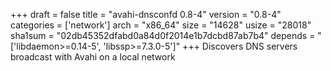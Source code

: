 +++
draft = false
title = "avahi-dnsconfd 0.8-4"
version = "0.8-4"
categories = ['network']
arch = "x86_64"
size = "14628"
usize = "28018"
sha1sum = "02db45352dfabd0a84d0f2014e1b7dcbd87ab7b4"
depends = "['libdaemon>=0.14-5', 'libssp>=7.3.0-5']"
+++
Discovers DNS servers broadcast with Avahi on a local network